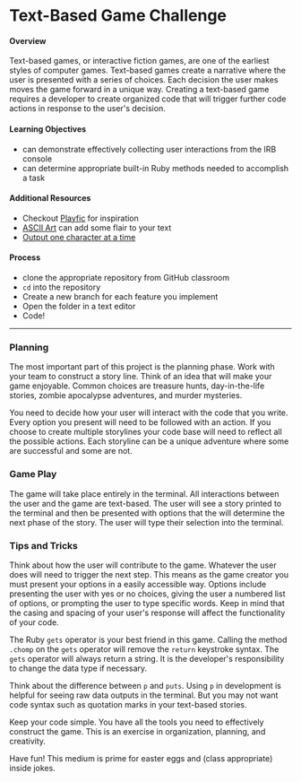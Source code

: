 # Text-Based Game Challenge

#### Overview

Text-based games, or interactive fiction games, are one of the earliest styles of computer games. Text-based games create a narrative where the user is presented with a series of choices. Each decision the user makes moves the game forward in a unique way. Creating a text-based game requires a developer to create organized code that will trigger further code actions in response to the user's decision.

#### Learning Objectives

- can demonstrate effectively collecting user interactions from the IRB console
- can determine appropriate built-in Ruby methods needed to accomplish a task

#### Additional Resources

- Checkout [Playfic](http://playfic.com/explore/popular) for inspiration
- [ASCII Art](https://www.asciiart.eu/) can add some flair to your text
- [Output one character at a time](https://stackoverflow.com/questions/4515157/read-a-ruby-string-one-character-at-a-time-for-word-wrapping)

#### Process

- clone the appropriate repository from GitHub classroom
- `cd` into the repository
- Create a new branch for each feature you implement
- Open the folder in a text editor
- Code!

---

### Planning

The most important part of this project is the planning phase. Work with your team to construct a story line. Think of an idea that will make your game enjoyable. Common choices are treasure hunts, day-in-the-life stories, zombie apocalypse adventures, and murder mysteries.

You need to decide how your user will interact with the code that you write. Every option you present will need to be followed with an action. If you choose to create multiple storylines your code base will need to reflect all the possible actions. Each storyline can be a unique adventure where some are successful and some are not.

### Game Play

The game will take place entirely in the terminal. All interactions between the user and the game are text-based. The user will see a story printed to the terminal and then be presented with options that the will determine the next phase of the story. The user will type their selection into the terminal.

### Tips and Tricks

Think about how the user will contribute to the game. Whatever the user does will need to trigger the next step. This means as the game creator you must present your options in a easily accessible way. Options include presenting the user with yes or no choices, giving the user a numbered list of options, or prompting the user to type specific words. Keep in mind that the casing and spacing of your user's response will affect the functionality of your code.

The Ruby `gets` operator is your best friend in this game. Calling the method `.chomp` on the `gets` operator will remove the `return` keystroke syntax. The `gets` operator will always return a string. It is the developer's responsibility to change the data type if necessary.

Think about the difference between `p` and `puts`. Using `p` in development is helpful for seeing raw data outputs in the terminal. But you may not want code syntax such as quotation marks in your text-based stories.

Keep your code simple. You have all the tools you need to effectively construct the game. This is an exercise in organization, planning, and creativity.

Have fun! This medium is prime for easter eggs and (class appropriate) inside jokes.
